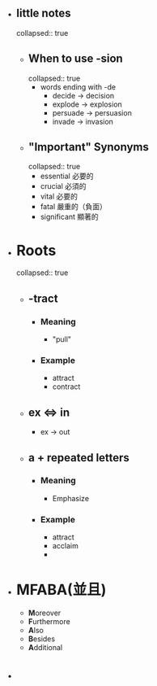- ## little notes
  collapsed:: true
	- ## When to use -sion
	  collapsed:: true
		- words ending with -de
			- decide -> decision
			- explode -> explosion
			- persuade -> persuasion
			- invade -> invasion
	- ## "Important" Synonyms
	  collapsed:: true
		- essential  必要的
		- crucial 必須的
		- vital 必要的
		- fatal 嚴重的（負面）
		- significant 顯著的
- # Roots
  collapsed:: true
	- ## -tract
		- ### Meaning
			- "pull"
		- ### Example
			- attract
			- contract
	- ## ex <=> in
		- ex -> out
	- ## a + repeated letters
		- ### Meaning
			- Emphasize
		- ### Example
			- attract
			- acclaim
			-
- # MFABA(並且)
	- **M**oreover
	- **F**urthermore
	- **A**lso
	- **B**esides
	- **A**dditional
- #